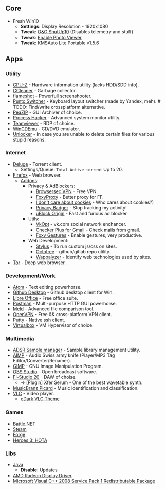 ## Core
- Fresh Win10
  - __Settings__: Display Resolution - 1920x1080
  - __Tweak__: [O&O ShutUp10](https://dl5.oo-software.com/files/ooshutup10/OOSU10.exe) (Disables telemetry and stuff)
  - __Tweak__: [Enable Photo Viewer](https://www.howtogeek.com/wp-content/uploads/2017/03/Activate-Windows-Photo-Viewer-on-Windows-10.zip)
  - __Tweak__: KMSAuto Lite Portable v1.5.6

## Apps
### Utility
- [CPU-Z](https://www.cpuid.com/softwares/cpu-z.html) - Hardware information utility (lacks HDD/SDD info).
- [CCleaner](https://www.ccleaner.com/ru-ru/ccleaner/download/standard) - Garbage collector.
- [flameshot](https://github.com/flameshot-org/flameshot/releases/download/v0.9.0/Flameshot-0.9.0-win64.msi) - Powerfull screenshooter.
- [Punto Switcher](https://yandex.ru/soft/punto/) - Keyboard layout switcher (made by Yandex, meh). # TODO: Find/write crossplatform alternative.
- [PeaZIP](https://www.peazip.org/) - GUI Archiver of choice.
- [Process Hacker](https://processhacker.sourceforge.io/downloads.php) - Advanced system monitor utility.
- [Teamviewer](https://www.teamviewer.com/en/teamviewer-automatic-download/) - RDP of choice.
- [WinCDEmu](http://wincdemu.sysprogs.org/) - CD/DVD emulator.
- [Unlocker](https://unlocker.ru.uptodown.com/windows/download) - In case you are unable to delete certain files for various stupid reasons.

### Internet
- [Deluge](https://deluge-torrent.org/) - Torrent client.
  - Settings/Queue: `Total Active torrent` Up to 20.
- [Firefox](https://www.mozilla.org/ru/firefox/download/thanks/) - Web browser.
  - [Addons](about:addons):
    - Privacy & AdBlockers:
      - [Browsersec VPN](https://addons.mozilla.org/ru/firefox/addon/browsec/) - Free VPN.
      - [FoxyProxy](https://addons.mozilla.org/en-US/firefox/addon/foxyproxy-standard/) - Better proxy for FF.
      - [I don't care about cookies](https://addons.mozilla.org/ru/firefox/addon/i-dont-care-about-cookies/) - Who cares about cookies?)
      - [Privacy Badger](https://addons.mozilla.org/ru/firefox/addon/privacy-badger17/) - Stop tracking my activity!
      - [uBlock Origin](https://addons.mozilla.org/ru/firefox/addon/ublock-origin/) - Fast and furious ad blocker.
    - Utils:
      - [VkOpt](https://vkopt.net/) - vk.com social network enchancer.
      - [Checker Plus for Gmail](https://addons.mozilla.org/ru/firefox/addon/checker-plus-gmail/) - Check mails from gmail.
      - [Foxy Gestures](https://addons.mozilla.org/ru/firefox/addon/foxy-gestures/) - Enable gestures, very productive.
    - Web Development:
      - [Stylus](https://addons.mozilla.org/ru/firefox/addon/styl-us/) - To run custom js/css on sites.
      - [Octotree](https://addons.mozilla.org/ru/firefox/addon/octotree/) - github/gitlab repo utility.
      - [Wappalyzer](https://addons.mozilla.org/ru/firefox/addon/wappalyzer/) - Identify web technologies used by sites.
- [Tor](https://www.torproject.org/download/) - Deep web browser.

### Development/Work
- [Atom](https://atom.io/) - Text editing powerhorse.
- [Github Desktop](https://central.github.com/deployments/desktop/desktop/latest/win32) - Github desktop client for Win.
- [Libre Office](https://www.libreoffice.org/download/download/) - Free office suite.
- [Postman](https://www.getpostman.com/downloads/) - Multi-purpose HTTP GUI powerhorse.
- [Meld](https://meldmerge.org/) - Advanced file comparison tool.
- [OpenVPN](https://openvpn.net/community-downloads/) - Free && cross-platform VPN client.
- [Putty](https://www.chiark.greenend.org.uk/~sgtatham/putty/latest.html) - Native ssh client.
- [Virtualbox](https://www.virtualbox.org/) - VM Hypervisor of choice.

### Multimedia
- [ADSR Sample manager](https://www.adsrsounds.com/product/software/adsr-sample-manager/) - Sample library management utility.
- [AIMP](http://ru.aimp.ru/?do=download) - Audio Swiss army knife (Player/MP3 Tag Editor/Converter/Renamer).
- [GIMP](https://www.gimp.org/downloads/) - GNU Image Manipulation Program.
- [OBS Studio](https://obsproject.com/) - Open broadcast software.
- [Fl-Studio 20](https://www.image-line.com/flstudio/) - DAW of choise.
  - -> [Plugin] Xfer Serum - One of the best wavetable synth.
- [MusicBranz Picard](https://picard.musicbrainz.org/) - Music identification and classification.
- [VLC](https://www.videolan.org/vlc/index.ru.html) - Video player.
  - [eDark VLC Theme](https://www.videolan.org/vlc/download-skins2-go.php?url=eDark%20Vlc.vlt)

### Games
- [Battle.NET](https://www.blizzard.com/en-us/apps/battle.net/desktop)
- [Steam](https://store.steampowered.com/about/)
- [Forge](https://releases.cardforge.org/forge/forge-gui-desktop/)
- [Heroes 3: HOTA](http://download.h3hota.com/HotA_full_setup)

### Libs
- [Java](https://java.com/ru/download/)
  - __Disable__: Updates
- [AMD Radeon Display Driver](https://www.amd.com/en/support)
- [Microsoft Visual C++ 2008 Service Pack 1 Redistributable Package](https://www.microsoft.com/en-us/download/details.aspx?id=26368)
